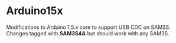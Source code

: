 # Arduino15x
Modifications to Arduino 1.5.x core to support USB CDC on SAM3S. Changes tagged with __SAM3S4A__ but should work with any SAM3S. 

